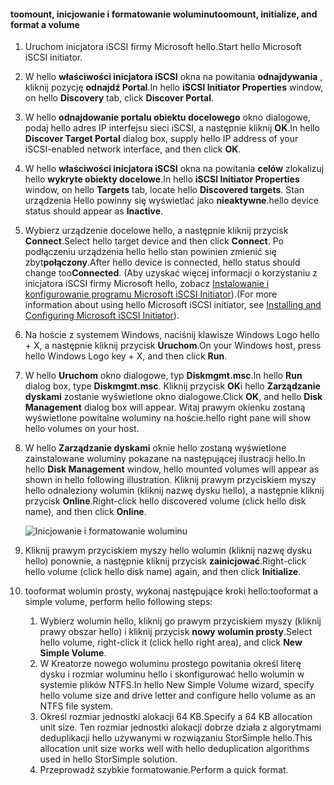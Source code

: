 <!--author=SharS last changed: 9/17/15-->

#### <a name="toomount-initialize-and-format-a-volume"></a><span data-ttu-id="28ce4-101">toomount, inicjowanie i formatowanie woluminu</span><span class="sxs-lookup"><span data-stu-id="28ce4-101">toomount, initialize, and format a volume</span></span>
1. <span data-ttu-id="28ce4-102">Uruchom inicjatora iSCSI firmy Microsoft hello.</span><span class="sxs-lookup"><span data-stu-id="28ce4-102">Start hello Microsoft iSCSI initiator.</span></span>
2. <span data-ttu-id="28ce4-103">W hello **właściwości inicjatora iSCSI** okna na powitania **odnajdywania** , kliknij pozycję **odnajdź Portal**.</span><span class="sxs-lookup"><span data-stu-id="28ce4-103">In hello **iSCSI Initiator Properties** window, on hello **Discovery** tab, click **Discover Portal**.</span></span>
3. <span data-ttu-id="28ce4-104">W hello **odnajdowanie portalu obiektu docelowego** okno dialogowe, podaj hello adres IP interfejsu sieci iSCSI, a następnie kliknij **OK**.</span><span class="sxs-lookup"><span data-stu-id="28ce4-104">In hello **Discover Target Portal** dialog box, supply hello IP address of your iSCSI-enabled network interface, and then click **OK**.</span></span> 
4. <span data-ttu-id="28ce4-105">W hello **właściwości inicjatora iSCSI** okna na powitania **celów** zlokalizuj hello **wykryte obiekty docelowe**.</span><span class="sxs-lookup"><span data-stu-id="28ce4-105">In hello **iSCSI Initiator Properties** window, on hello **Targets** tab, locate hello **Discovered targets**.</span></span> <span data-ttu-id="28ce4-106">Stan urządzenia Hello powinny się wyświetlać jako **nieaktywne**.</span><span class="sxs-lookup"><span data-stu-id="28ce4-106">hello device status should appear as **Inactive**.</span></span>
5. <span data-ttu-id="28ce4-107">Wybierz urządzenie docelowe hello, a następnie kliknij przycisk **Connect**.</span><span class="sxs-lookup"><span data-stu-id="28ce4-107">Select hello target device and then click **Connect**.</span></span> <span data-ttu-id="28ce4-108">Po podłączeniu urządzenia hello hello stan powinien zmienić się zbyt**połączony**.</span><span class="sxs-lookup"><span data-stu-id="28ce4-108">After hello device is connected, hello status should change too**Connected**.</span></span> <span data-ttu-id="28ce4-109">(Aby uzyskać więcej informacji o korzystaniu z inicjatora iSCSI firmy Microsoft hello, zobacz [Instalowanie i konfigurowanie programu Microsoft iSCSI Initiator][1]).</span><span class="sxs-lookup"><span data-stu-id="28ce4-109">(For more information about using hello Microsoft iSCSI initiator, see [Installing and Configuring Microsoft iSCSI Initiator][1]).</span></span>
6. <span data-ttu-id="28ce4-110">Na hoście z systemem Windows, naciśnij klawisze Windows Logo hello + X, a następnie kliknij przycisk **Uruchom**.</span><span class="sxs-lookup"><span data-stu-id="28ce4-110">On your Windows host, press hello Windows Logo key + X, and then click **Run**.</span></span> 
7. <span data-ttu-id="28ce4-111">W hello **Uruchom** okno dialogowe, typ **Diskmgmt.msc**.</span><span class="sxs-lookup"><span data-stu-id="28ce4-111">In hello **Run** dialog box, type **Diskmgmt.msc**.</span></span> <span data-ttu-id="28ce4-112">Kliknij przycisk **OK**i hello **Zarządzanie dyskami** zostanie wyświetlone okno dialogowe.</span><span class="sxs-lookup"><span data-stu-id="28ce4-112">Click **OK**, and hello **Disk Management** dialog box will appear.</span></span> <span data-ttu-id="28ce4-113">Witaj prawym okienku zostaną wyświetlone powitalne woluminy na hoście.</span><span class="sxs-lookup"><span data-stu-id="28ce4-113">hello right pane will show hello volumes on your host.</span></span>
8. <span data-ttu-id="28ce4-114">W hello **Zarządzanie dyskami** oknie hello zostaną wyświetlone zainstalowane woluminy pokazane na następującej ilustracji hello.</span><span class="sxs-lookup"><span data-stu-id="28ce4-114">In hello **Disk Management** window, hello mounted volumes will appear as shown in hello following illustration.</span></span> <span data-ttu-id="28ce4-115">Kliknij prawym przyciskiem myszy hello odnaleziony wolumin (kliknij nazwę dysku hello), a następnie kliknij przycisk **Online**.</span><span class="sxs-lookup"><span data-stu-id="28ce4-115">Right-click hello discovered volume (click hello disk name), and then click **Online**.</span></span>
   
     ![Inicjowanie i formatowanie woluminu](./media/storsimple-8000-mount-initialize-format-volume/step7initializeformatvolume.png) 
9. <span data-ttu-id="28ce4-117">Kliknij prawym przyciskiem myszy hello wolumin (kliknij nazwę dysku hello) ponownie, a następnie kliknij przycisk **zainicjować**.</span><span class="sxs-lookup"><span data-stu-id="28ce4-117">Right-click hello volume (click hello disk name) again, and then click **Initialize**.</span></span>
10. <span data-ttu-id="28ce4-118">tooformat wolumin prosty, wykonaj następujące kroki hello:</span><span class="sxs-lookup"><span data-stu-id="28ce4-118">tooformat a simple volume, perform hello following steps:</span></span>
    
    1. <span data-ttu-id="28ce4-119">Wybierz wolumin hello, kliknij go prawym przyciskiem myszy (kliknij prawy obszar hello) i kliknij przycisk **nowy wolumin prosty**.</span><span class="sxs-lookup"><span data-stu-id="28ce4-119">Select hello volume, right-click it (click hello right area), and click **New Simple Volume**.</span></span>
    2. <span data-ttu-id="28ce4-120">W Kreatorze nowego woluminu prostego powitania określ literę dysku i rozmiar woluminu hello i skonfigurować hello wolumin w systemie plików NTFS.</span><span class="sxs-lookup"><span data-stu-id="28ce4-120">In hello New Simple Volume wizard, specify hello volume size and drive letter and configure hello volume as an NTFS file system.</span></span>
    3. <span data-ttu-id="28ce4-121">Określ rozmiar jednostki alokacji 64 KB.</span><span class="sxs-lookup"><span data-stu-id="28ce4-121">Specify a 64 KB allocation unit size.</span></span> <span data-ttu-id="28ce4-122">Ten rozmiar jednostki alokacji dobrze działa z algorytmami deduplikacji hello używanymi w rozwiązaniu StorSimple hello.</span><span class="sxs-lookup"><span data-stu-id="28ce4-122">This allocation unit size works well with hello deduplication algorithms used in hello StorSimple solution.</span></span>
    4. <span data-ttu-id="28ce4-123">Przeprowadź szybkie formatowanie.</span><span class="sxs-lookup"><span data-stu-id="28ce4-123">Perform a quick format.</span></span>

<!--Link references-->
[1]: https://technet.microsoft.com/library/ee338480(WS.10).aspx
